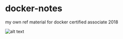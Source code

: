 # docker-notes
my own ref material for docker certified associate 2018

![alt text](https://github.com/suryaval/docker-notes/blob/master/images/dca.jpeg "Docker Certified Associate")
